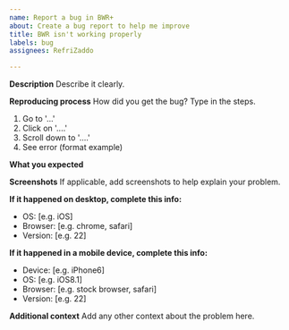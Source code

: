 ```yaml
---
name: Report a bug in BWR+
about: Create a bug report to help me improve
title: BWR isn't working properly
labels: bug
assignees: RefriZaddo

---
```


**Description**
Describe it clearly.

**Reproducing process**
How did you get the bug? Type in the steps.
1. Go to '...'
2. Click on '....'
3. Scroll down to '....'
4. See error
(format example)

**What you expected**


**Screenshots**
If applicable, add screenshots to help explain your problem.

**If it happened on desktop, complete this info:**
 - OS: [e.g. iOS]
 - Browser: [e.g. chrome, safari]
 - Version: [e.g. 22]

**If it happened in a mobile device, complete this info:**
 - Device: [e.g. iPhone6]
 - OS: [e.g. iOS8.1]
 - Browser: [e.g. stock browser, safari]
 - Version: [e.g. 22]

**Additional context**
Add any other context about the problem here.
